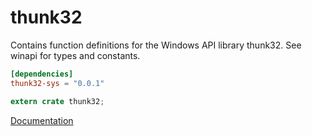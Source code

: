 # thunk32 #
Contains function definitions for the Windows API library thunk32. See winapi for types and constants.

```toml
[dependencies]
thunk32-sys = "0.0.1"
```

```rust
extern crate thunk32;
```

[Documentation](https://retep998.github.io/doc/winapi/thunk32/)
